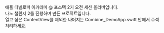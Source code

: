 애플 디벨로퍼 아카데미 @ 포스텍 2기 오전 세션 올리버입니다.</br>
나노 챌린지 2를 진행하며 만든 프로젝트입니다.</br>
열고 싶은 ContentView를 제외한 나머지는 Combine_DemoApp.swift 안에서 주석 처리하세요.
